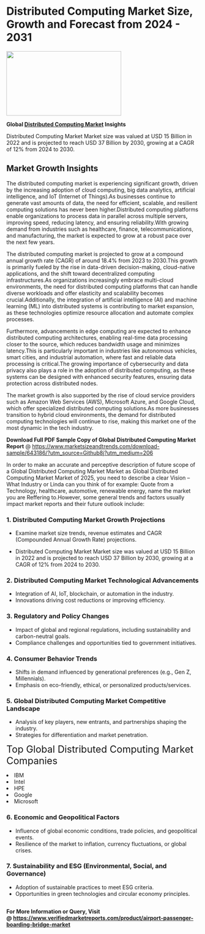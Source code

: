 <H1>Distributed Computing Market Size, Growth and Forecast from 2024 - 2031</H1><img class="aligncenter size-medium wp-image-584254" src="https://thirdeyenews.in/wp-content/uploads/2024/09/Global-Market-Research-300x168.jpeg" alt="" width="300" height="168" /><p><strong>Global&nbsp;<a href="https://www.marketsizeandtrends.com/download-sample/643186/?utm_source=Github8j?utm_medium=206">Distributed Computing Market</a> Insights</strong></p><p>Distributed Computing Market Market size was valued at USD 15 Billion in 2022 and is projected to reach USD 37 Billion by 2030, growing at a CAGR of 12% from 2024 to 2030.</p><p><h2>Market Growth Insights</h2> <p>The distributed computing market is experiencing significant growth, driven by the increasing adoption of cloud computing, big data analytics, artificial intelligence, and IoT (Internet of Things).As businesses continue to generate vast amounts of data, the need for efficient, scalable, and resilient computing solutions has never been higher.Distributed computing platforms enable organizations to process data in parallel across multiple servers, improving speed, reducing latency, and ensuring reliability.With growing demand from industries such as healthcare, finance, telecommunications, and manufacturing, the market is expected to grow at a robust pace over the next few years.</p> <p>The distributed computing market is projected to grow at a compound annual growth rate (CAGR) of around 18.4% from 2023 to 2030.This growth is primarily fueled by the rise in data-driven decision-making, cloud-native applications, and the shift toward decentralized computing infrastructures.As organizations increasingly embrace multi-cloud environments, the need for distributed computing platforms that can handle diverse workloads and offer elasticity and scalability becomes crucial.Additionally, the integration of artificial intelligence (AI) and machine learning (ML) into distributed systems is contributing to market expansion, as these technologies optimize resource allocation and automate complex processes.</p> <p>Furthermore, advancements in edge computing are expected to enhance distributed computing architectures, enabling real-time data processing closer to the source, which reduces bandwidth usage and minimizes latency.This is particularly important in industries like autonomous vehicles, smart cities, and industrial automation, where fast and reliable data processing is critical.The growing importance of cybersecurity and data privacy also plays a role in the adoption of distributed computing, as these systems can be designed with enhanced security features, ensuring data protection across distributed nodes.</p> <p>The market growth is also supported by the rise of cloud service providers such as Amazon Web Services (AWS), Microsoft Azure, and Google Cloud, which offer specialized distributed computing solutions.As more businesses transition to hybrid cloud environments, the demand for distributed computing technologies will continue to rise, making this market one of the most dynamic in the tech industry.</p> <p><span class=""><strong>Download Full PDF Sample Copy of Global Distributed Computing Market Report</strong> @ <a href="https://www.marketsizeandtrends.com/download-sample/643186/?utm_source=Github8j?utm_medium=206" target="_blank">https://www.marketsizeandtrends.com/download-sample/643186/?utm_source=Github8j?utm_medium=206</a></span></p><p>In order to make an accurate and perceptive description of future scope of a Global&nbsp;Distributed Computing Market Market as Global&nbsp;Distributed Computing Market Market of 2025, you need to describe a clear Vision &ndash; What Industry or Linda can you think of for example: Quote from a Technology, healthcare, automotive, renewable energy, name the market you are Reffering to.However, some general trends and factors usually impact market reports and their future outlook include:</p><h3>1.&nbsp;<strong>Distributed Computing Market Growth Projections</strong></h3><ul><li>Examine market size trends, revenue estimates and CAGR (Compounded Annual Growth Rate) projections.</li><li><p>Distributed Computing Market Market size was valued at USD 15 Billion in 2022 and is projected to reach USD 37 Billion by 2030, growing at a CAGR of 12% from 2024 to 2030.</p></li></ul><h3>2.&nbsp;<strong>Distributed Computing Market Technological Advancements</strong></h3><ul><li>Integration of AI, IoT, blockchain, or automation in the industry.</li><li>Innovations driving cost reductions or improving efficiency.</li></ul><h3>3.&nbsp;<strong>Regulatory and Policy Changes</strong></h3><ul><li>Impact of global and regional regulations, including sustainability and carbon-neutral goals.</li><li>Compliance challenges and opportunities tied to government initiatives.</li></ul><h3>4.&nbsp;<strong>Consumer Behavior Trends</strong></h3><ul><li>Shifts in demand influenced by generational preferences (e.g., Gen Z, Millennials).</li><li>Emphasis on eco-friendly, ethical, or personalized products/services.</li></ul><h3>5.&nbsp;<strong>Global Distributed Computing Market Competitive Landscape</strong></h3><ul><li>Analysis of key players, new entrants, and partnerships shaping the industry.</li><li>Strategies for differentiation and market penetration.</li></ul><p data-pm-slice="1 1 []"><span style="color: inherit; font-family: inherit; font-size: 25px;">Top Global Distributed Computing Market Companies</span></p><div class="" data-test-id=""><p><li>IBM</li><li> Intel</li><li> HPE</li><li> Google</li><li> Microsoft</li></p></div><h3>6.&nbsp;<strong>Economic and Geopolitical Factors</strong></h3><ul><li>Influence of global economic conditions, trade policies, and geopolitical events.</li><li>Resilience of the market to inflation, currency fluctuations, or global crises.</li></ul><h3>7.&nbsp;<strong>Sustainability and ESG (Environmental, Social, and Governance)</strong></h3><ul><li>Adoption of sustainable practices to meet ESG criteria.</li><li>Opportunities in green technologies and circular economy principles.</li></ul><h2><strong style="font-size: 14px;">For More Information or Query, Visit @&nbsp;</strong><a style="background-color: #ffffff; font-size: 14px;" href="https://www.marketsizeandtrends.com/report/distributed-computing-market/" target="_blank">https://www.verifiedmarketreports.com/product/airport-passenger-boarding-bridge-market</a></h2>